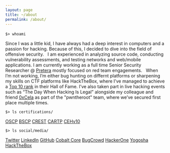 ```yaml
---
layout: page
title: ~/about
permalink: /about/
---
```


`$> whoami`
&nbsp;

Since I was a little kid, I have always had a deep interest in computers and a passion for hacking. Because of this, I decided to dive into the field of offensive security.
&nbsp;
I am experienced in analyzing source code, conducting vulnerability assessments, and testing networks and web/mobile applications. I am currently working as a full time Senior Security Researcher @ [Pretera](https://pretera.com/) mostly focused on red team engagements.
&nbsp;
When I’m not working, I’m either bug hunting on differnt platforms or sharpening my skills on CTF platforms like HackTheBox, where I’ve managed to achieve a [Top 10 rank](https://www.hackthebox.com/achievement/badge/19869/2) in their Hall of Fame. I’ve also taken part in live hacking events such as “The Day When Hacking Is Legal” alongside my colleague and friend [0xCela](https://www.linkedin.com/in/clirimemini) as part of the "pwntheroot" team, where we’ve secured first place multiple times.


`$> ls certifications/`

[OSCP](https://www.credential.net/24b5cdee-cd23-44d8-9f22-a01526ae3320#gs.vv0uhs)
[BSCP](https://portswigger.net/web-security/e/c/888362b042e4f7a2)
[CREST](https://www.crest-approved.org/skills-certifications-careers/verify-a-certificate/)
[CARTP](https://www.credential.net/b8ed4759-9ab1-4e23-adf2-80e35ab03362)
[CEHv10](https://bit.ly/2H5VsVd)

`$> ls social/media/`

[Twitter](https://twitter.com/arbennsh)
[LinkedIn](https://linkedin.com/in/arbensshala)
[GitHub](https://github.com/spenkk)
[Cobalt Core](https://app.cobalt.io/ashala)
[BugCrowd](https://bugcrowd.com/arbenn)
[HackerOne](https://hackerone.com/arbenn)
[Yogosha](https://app.yogosha.com/r/arbenn)
[HackTheBox](https://app.hackthebox.eu/profile/19869)

